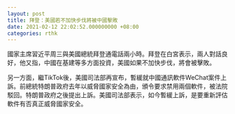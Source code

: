 ```yaml
---
layout: post
title: 拜登：美國若不加快步伐將被中國擊敗
date: 2021-02-12 22:02:52.000000000 +08:00
categories: rthk
---
```


國家主席習近平周三與美國總統拜登通電話兩小時。拜登在白宮表示，兩人對話良好，他又指，中國在基建等多方面投資，美國如果不加快步伐，將會被擊敗。

另一方面，繼TikTok後，美國司法部再宣布，暫緩就中國通訊軟件WeChat案件上訴。前總統特朗普政府去年以威脅國家安全為由，頒令要求禁用兩個軟件，被法院駁回。特朗普政府之後提出上訴。美國司法部表示，如今暫緩上訴，是要重新評估軟件有否真正威脅國家安全。
